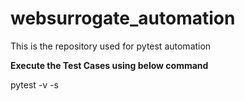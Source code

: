 # websurrogate_automation
This is the repository used for pytest automation

**Execute the Test Cases using below command**

pytest -v -s
